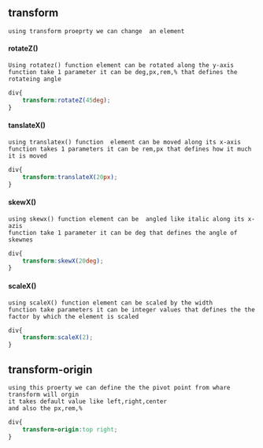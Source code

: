 ## transform

    using transform proeprty we can change  an element 

#### rotateZ()
    Using rotatez() function element can be rotated along the y-axis
    function take 1 parameter it can be deg,px,rem,% that defines the rotateing angle
```css
div{
    transform:rotateZ(45deg);
}
```

#### tanslateX()
    using translatex() function  element can be moved along its x-axis
    function takes 1 parameters it can be rem,px that defines how it much it is moved
```css
div{
    transform:translateX(20px);
}
```

#### skewX()
    using skewx() function element can be  angled like italic along its x-azis
    function take 1 parameter it can be deg that defines the angle of skewnes
```css
div{
    transform:skewX(20deg);
}
```

#### scaleX()
    using scaleX() function element can be scaled by the width
    function take parameters it can be integer values that defines the the factor by which the element is scaled
```css
div{
    transform:scaleX(2);
}
```


## transform-origin
    using this proerty we can define the the pivot point from whare transform will orgin 
    it takes default value like left,right,center
    and also the px,rem,%
```css
div{
    transform-origin:top right;
}

```



